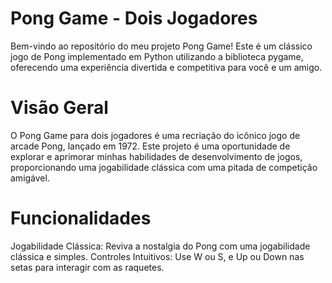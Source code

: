 # Pong Game - Dois Jogadores

Bem-vindo ao repositório do meu projeto Pong Game! Este é um clássico jogo de Pong implementado em Python utilizando a biblioteca pygame, oferecendo uma experiência divertida e competitiva para você e um amigo.

# Visão Geral

O Pong Game para dois jogadores é uma recriação do icônico jogo de arcade Pong, lançado em 1972. Este projeto é uma oportunidade de explorar e aprimorar minhas habilidades de desenvolvimento de jogos, proporcionando uma jogabilidade clássica com uma pitada de competição amigável.

# Funcionalidades

Jogabilidade Clássica: Reviva a nostalgia do Pong com uma jogabilidade clássica e simples.
Controles Intuitivos: Use W ou S, e Up ou Down nas setas para interagir com as raquetes.
